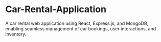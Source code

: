 # Car-Rental-Application
A car rental web application using React, Express.js, and MongoDB, enabling seamless management of car bookings, user interactions, and inventory.
